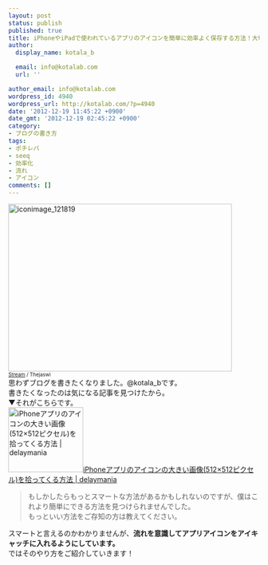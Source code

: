 ```yaml
---
layout: post
status: publish
published: true
title: iPhoneやiPadで使われているアプリのアイコンを簡単に効率よく保存する方法！大切なのは流れの中でやること！
author:
  display_name: kotala_b

  email: info@kotalab.com
  url: ''

author_email: info@kotalab.com
wordpress_id: 4940
wordpress_url: http://kotalab.com/?p=4940
date: '2012-12-19 11:45:22 +0900'
date_gmt: '2012-12-19 02:45:22 +0900'
category:
- ブログの書き方
tags:
- ポチレバ
- seeq
- 効率化
- 流れ
- アイコン
comments: []
---
```

<p><a href="http://kotalab.com/wp-content/uploads/iconimage_121819.jpg" target="_blank"><img src="http://kotalab.com/wp-content/uploads/iconimage_121819-448x336.jpg" alt="iconimage_121819" width="448" height="336" class="alignnone size-large wp-image-4951" /></a><br />
<span style="font-size:10px"><a href="http://www.flickr.com/photos/theju/266076561/" target="_blank">Stream</a> / Thejaswi</span><br />
思わずブログを書きたくなりました。@kotala_bです。<br />
書きたくなったのは気になる記事を見つけたから。<br />
▼それがこちらです。<br />
<a href="http://delaymania.com/201212/app/app_artwork_512/" target="_blank"><img class="alignleft" src="http://capture.heartrails.com/150x130?http://delaymania.com/201212/app/app_artwork_512/" alt="iPhoneアプリのアイコンの大きい画像(512&times;512ピクセル)を拾ってくる方法 | delaymania" width="150" height="130" /></a><a href="http://delaymania.com/201212/app/app_artwork_512/" target="_blank">iPhoneアプリのアイコンの大きい画像(512&times;512ピクセル)を拾ってくる方法 | delaymania</a><a href="http://b.hatena.ne.jp/entry/http://delaymania.com/201212/app/app_artwork_512/" target="_blank"><img border="0" src="http://b.hatena.ne.jp/entry/image/http://delaymania.com/201212/app/app_artwork_512/" alt="" /></a><br style="clear:both" /></p>
<blockquote><p>もしかしたらもっとスマートな方法があるかもしれないのですが、僕はこれより簡単にできる方法を見つけられませんでした。<br />
もっといい方法をご存知の方は教えてください。</p></blockquote>
<p>スマートと言えるのかわかりませんが、<strong>流れを意識してアプリアイコンをアイキャッチに入れるようにしています。</strong><br />
ではそのやり方をご紹介していきます！<br />
<!--more--><br />
<!--</p>
<h2>まずはアプリ紹介用のタグを貼る</h2>
<p>▼ブログでアプリを紹介する時は、こんなやつを本文に貼ります。</p>
<div class="pochireba" style="text-align:left;font-size:small;padding:20px 0;overflow: hidden"><span class="removed_link" title="http://click.linksynergy.com/fs-bin/click?id=d2yYUp776R4&amp;subid=&amp;offerid=94348.1&amp;type=3&amp;tmpid=3910&amp;RD_PARM1=https%253A%252F%252Fitunes.apple.com%252Fjp%252Fapp%252Fseeq%252Fid555289253%253Fmt%253D8%2526uo%253D4"><img src="http://a915.phobos.apple.com/us/r1000/090/Purple/v4/71/ea/ca/71eaca6a-ff2f-9ce5-3f3f-816f1a1d6d0e/mzl.bgvgozcg.png" width="75" height="75" style="float:left;margin:0 15px 0 0" class="pochi_img"></span>
<div class="pochi_info" style="text-align:left;overflow: hidden">
<div class="pochi_name"><span class="removed_link" title="http://click.linksynergy.com/fs-bin/click?id=d2yYUp776R4&amp;subid=&amp;offerid=94348.1&amp;type=3&amp;tmpid=3910&amp;RD_PARM1=https%253A%252F%252Fitunes.apple.com%252Fjp%252Fapp%252Fseeq%252Fid555289253%253Fmt%253D8%2526uo%253D4">Seeq</span></div>
<div class="pochi_price">250円</div>
<div class="pochi_time" style="font-size:x-small">(2012.12.18時点)</div>
<div class="pochi_seller"><span class="removed_link" title="http://click.linksynergy.com/fs-bin/click?id=d2yYUp776R4&amp;subid=&amp;offerid=94348.1&amp;type=3&amp;tmpid=3910&amp;RD_PARM1=https%253A%252F%252Fitunes.apple.com%252Fjp%252Fartist%252Fyusuke-tsuji%252Fid406318338%253Fuo%253D4">Yusuke Tsuji</span></div>
<div class="pochi_post" style="font-size:x-small">posted with <a href="http://pochireba.com">ポチレバ</a></div>
</div>
<div class="pochireba-footer" style="clear: left"></div>
</div>
<p>僕はかん吉さん（@kankichi）のポチレバを作って作成してます。<br />
▼ポチレバの紹介、使い方はこちら<br />
<a href="http://kotalab.com/pochireba-start" target="_blank"><img class="alignleft" src="http://kotalab.com/wp-content/uploads/potireba_120809.png" alt="ヨメレバ・カエレバに続く第3弾！iTunesの商品を紹介できるポチレバが登場！ | kotala's note" width="150" /></a><a href="http://kotalab.com/pochireba-start" target="_blank">ヨメレバ・カエレバに続く第3弾！iTunesの商品を紹介できるポチレバが登場！ | kotala's note</a><br style="clear:both" />画像を</p>
<h2>プレビュー画面で紹介用リンクの画像を保存</h2>
<p>ポチレバでアプリ紹介用のリンクを作成し本文に貼付けたら、プレビュー画面を開きます。<br />
▼ここで紹介用リンクにある画像を右クリックして別名で保存。<br />
<a href="http://kotalab.com/wp-content/uploads/iconimage_121219_01.jpg" target="_blank"><img src="http://kotalab.com/wp-content/uploads/iconimage_121219_01-448x337.jpg" alt="iconimage_121219_01" width="448" height="337" class="alignnone size-large wp-image-4945" /></a><br />
<strong>おそらくポチレバで使っている画像は全て「1024x1024」</strong>なので、ブログに貼付けるときにサイズを指定するなりリサイズしてアップロードすれば望み通りの大きさになります。</p>
<h2>最後に</h2>
<p>▼上記以外にもポチレバから下書きにタグをコピペした段階でこのように画像URLをコピーしてから、画像を直接開いて保存することも出来ます。<br />
<a href="http://kotalab.com/wp-content/uploads/iconimage_121819_02.jpg" target="_blank"><img src="http://kotalab.com/wp-content/uploads/iconimage_121819_02-448x158.jpg" alt="iconimage_121819_02" width="448" height="158" class="alignnone size-large wp-image-4946" /></a><br />
<strong>ただ僕がプレビュー画面から保存するには訳があって、プレビューはただ単に画像を保存する為に開いているわけじゃないということです。<br />
プレビューから画像を保存することで、「アプリのリンクを貼る＞プレビューで全体を確認する＞アプリの画像を保存する＞保存した画像をアイキャッチに入れる」という自然な流れを作って効率化をはかっています。</strong><br />
よかったらやってみてください！とっても簡単です！</p>
